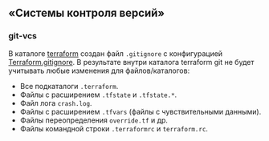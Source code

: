 ## «Системы контроля версий»

### git-vcs

В каталоге [terraform](https://github.com/malyushkin/netology-dvpspdc-2/tree/main/02-git-01-vcs/terraform) создан файл `.gitignore` с конфигурацией [Terraform.gitignore](https://github.com/github/gitignore/blob/master/Terraform.gitignore). В результате внутри каталога terraform git не будет учитывать любые изменения для файлов/каталогов:

* Все подкаталоги `.terraform`.
* Файлы с расширением `.tfstate` и `.tfstate.*`.
* Файл лога `crash.log`.
* Файлы с расширением `.tfvars` (файлы с чувствительными данными).
* Файлы переопределения `override.tf` и др.
* Файлы командной строки `.terraformrc` и `terraform.rc`.

